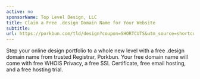 ```yaml
---
active: no
sponsorName: Top Level Design, LLC
title: Claim a Free .design Domain Name for Your Website
subtitle:
url: https://porkbun.com/tld/design?coupon=SHORTCUTS&utm_source=shortcuts.design_sponsorship&utm_medium=homepage_sponsor_august_21
---
```


Step your online design portfolio to a whole new level with a free .design domain name from trusted Registrar, Porkbun. Your free domain name will come with free WHOIS Privacy, a free SSL Certificate, free email hosting, and a free hosting trial.